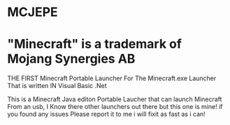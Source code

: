 # MCJEPE
# "Minecraft" is a trademark of Mojang Synergies AB
THE FIRST Minecraft Portable Launcher For The Minecraft.exe Launcher That is written IN Visual Basic .Net

This is a Minecraft Java editon Portable Laucher that can launch Minecraft From an usb,
I Know there other launchers out there but this one is mine!
if you found any issues Please report it to me i will fixit as fast as i can!





